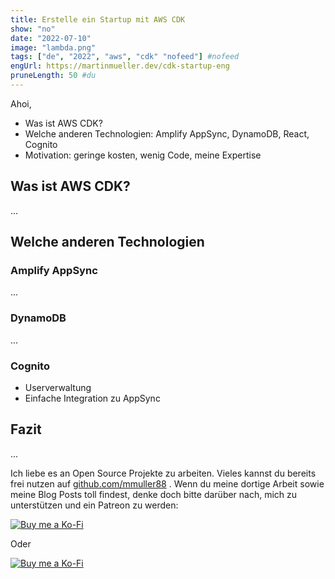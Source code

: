 ```yaml
---
title: Erstelle ein Startup mit AWS CDK
show: "no"
date: "2022-07-10"
image: "lambda.png"
tags: ["de", "2022", "aws", "cdk" "nofeed"] #nofeed
engUrl: https://martinmueller.dev/cdk-startup-eng
pruneLength: 50 #du
---
```


Ahoi,

* Was ist AWS CDK?
* Welche anderen Technologien: Amplify AppSync, DynamoDB, React, Cognito
* Motivation: geringe kosten, wenig Code, meine Expertise

## Was ist AWS CDK?

...

## Welche anderen Technologien

### Amplify AppSync

...

### DynamoDB

...

### Cognito

* Userverwaltung
* Einfache Integration zu AppSync

## Fazit

...

Ich liebe es an Open Source Projekte zu arbeiten. Vieles kannst du bereits frei nutzen auf [github.com/mmuller88](https://github.com/mmuller88) . Wenn du meine dortige Arbeit sowie meine Blog Posts toll findest, denke doch bitte darüber nach, mich zu unterstützen und ein Patreon zu werden:

[![Buy me a Ko-Fi](https://storage.ko-fi.com/cdn/useruploads/png_d554a01f-60f0-4969-94d1-7b69f3e28c2fcover.jpg?v=69a332f2-b808-4369-8ba3-dae0d1100dd4)](https://ko-fi.com/T6T1BR59W)

Oder

[![Buy me a Ko-Fi](https://theastrologypodcast.com/wp-content/uploads/2015/06/become-my-patron-05.jpg)](https://www.patreon.com/bePatron?u=29010217)
